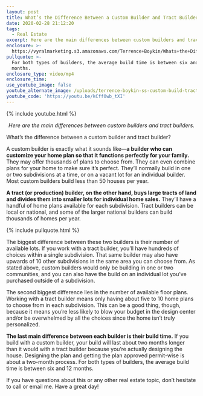 ```yaml
---
layout: post
title: What’s the Difference Between a Custom Builder and Tract Builder?
date: 2020-02-28 21:12:20
tags:
  - Real Estate
excerpt: Here are the main differences between custom builders and tract builders.
enclosure: >-
  https://vyralmarketing.s3.amazonaws.com/Terrence+Boykin/Whats+the+Difference+Between+a+Custom+Builder+and+Tract+Builder_.mp4
pullquote: >-
  For both types of builders, the average build time is between six and 12
  months.
enclosure_type: video/mp4
enclosure_time:
use_youtube_image: false
youtube_alternate_image: /uploads/terrence-boykin-ss-custom-build-tract-builder-youtube.jpg
youtube_code: 'https://youtu.be/kCff0wb_tXI'
---
```


{% include youtube.html %}

<p style="text-align: center;"><em>Here are the main differences between custom builders and tract builders.</em></p>

What’s the difference between a custom builder and tract builder?&nbsp;

A custom builder is exactly what it sounds like—**a builder who can customize your home plan so that it functions perfectly for your family.** They may offer thousands of plans to choose from. They can even combine plans for your home to make sure it’s perfect. They’ll normally build in one or two subdivisions at a time, or on a vacant lot for an individual builder. Most custom builders build less than 50 houses per year. &nbsp;

**A tract (or production) builder, on the other hand, buys large tracts of land and divides them into smaller lots for individual home sales.** They’ll have a handful of home plans available for each subdivision. Tract builders can be local or national, and some of the larger national builders can build thousands of homes per year.&nbsp;

{% include pullquote.html %}

The biggest difference between these two builders is their number of available lots. If you work with a tract builder, you’ll have hundreds of choices within a single subdivision. That same builder may also have upwards of 10 other subdivisions in the same area you can choose from. As stated above, custom builders would only be building in one or two communities, and you can also have the build on an individual lot you’ve purchased outside of a subdivision. &nbsp;

The second biggest difference lies in the number of available floor plans. Working with a tract builder means only having about five to 10 home plans to choose from in each subdivision. This can be a good thing, though, because it means you’re less likely to blow your budget in the design center and/or be overwhelmed by all the choices since the home isn’t truly personalized.&nbsp;

**The last main difference between each builder is their build time.** If you build with a custom builder, your build will last about two months longer than it would with a tract builder because you’re actually designing the house. Designing the plan and getting the plan approved permit-wise is about a two-month process. For both types of builders, the average build time is between six and 12 months.&nbsp;

If you have questions about this or any other real estate topic, don’t hesitate to call or email me. Have a great day\!